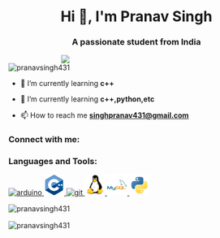 
<h1 align="center">Hi 👋, I'm Pranav Singh</h1>
<h3 align="center">A passionate student from India</h3>
<img align="right"width="400"src="https://media.tenor.com/lUz4kjz72FUAAAAd/yatora-yaguchi-yaguchi-yatora.gif">
<p align="left"> <img src="https://komarev.com/ghpvc/?username=pranavsingh431&label=Profile%20views&color=0e75b6&style=flat" alt="pranavsingh431" /> </p>

- 🔭 I’m currently learning **c++**

- 🌱 I’m currently learning **c++,python,etc**

- 📫 How to reach me **singhpranav431@gmail.com**

<h3 align="left">Connect with me:</h3>
<p align="left">
</p>

<h3 align="left">Languages and Tools:</h3>
<p align="left"> <a href="https://www.arduino.cc/" target="_blank" rel="noreferrer"> <img src="https://cdn.worldvectorlogo.com/logos/arduino-1.svg" alt="arduino" width="40" height="40"/> </a> <a href="https://www.w3schools.com/cpp/" target="_blank" rel="noreferrer"> <img src="https://raw.githubusercontent.com/devicons/devicon/master/icons/cplusplus/cplusplus-original.svg" alt="cplusplus" width="40" height="40"/> </a> <a href="https://git-scm.com/" target="_blank" rel="noreferrer"> <img src="https://www.vectorlogo.zone/logos/git-scm/git-scm-icon.svg" alt="git" width="40" height="40"/> </a> <a href="https://www.linux.org/" target="_blank" rel="noreferrer"> <img src="https://raw.githubusercontent.com/devicons/devicon/master/icons/linux/linux-original.svg" alt="linux" width="40" height="40"/> </a> <a href="https://www.mysql.com/" target="_blank" rel="noreferrer"> <img src="https://raw.githubusercontent.com/devicons/devicon/master/icons/mysql/mysql-original-wordmark.svg" alt="mysql" width="40" height="40"/> </a> <a href="https://www.python.org" target="_blank" rel="noreferrer"> <img src="https://raw.githubusercontent.com/devicons/devicon/master/icons/python/python-original.svg" alt="python" width="40" height="40"/> </a> </p>

<p><img align="center" src="https://github-readme-stats.vercel.app/api/top-langs?username=pranavsingh431&show_icons=true&locale=en&layout=compact" alt="pranavsingh431" /></p>

<p><img align="center" src="https://github-readme-streak-stats.herokuapp.com/?user=pranavsingh431&" alt="pranavsingh431" /></p>

<!---
Pranavsingh431/Pranavsingh431 is a ✨ special ✨ repository because its `README.md` (this file) appears on your GitHub profile.
You can click the Preview link to take a look at your changes.
--->
